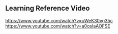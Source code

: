 ## Learning Reference Video
https://www.youtube.com/watch?v=uWeK30vg35c
https://www.youtube.com/watch?v=a0osIaAOFSE